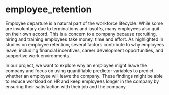 # employee_retention
Employee departure is a natural part of the workforce lifecycle. While some are involuntary due to terminations and layoffs, many employees also quit on their own accord. This is a concern to a company because recruiting, hiring and training employees take money, time and effort. As highlighted in studies on employee retention, several factors contribute to why employees leave, including financial incentives, career development opportunities, and supportive work environments.

In our project, we want to explore why an employee might leave the company and focus on using quantifiable predictor variables to predict whether an employee will leave the company. These findings might be able to reduce workload on HR and keep employees longer in the company by ensuring their satisfaction with their job and the company.
